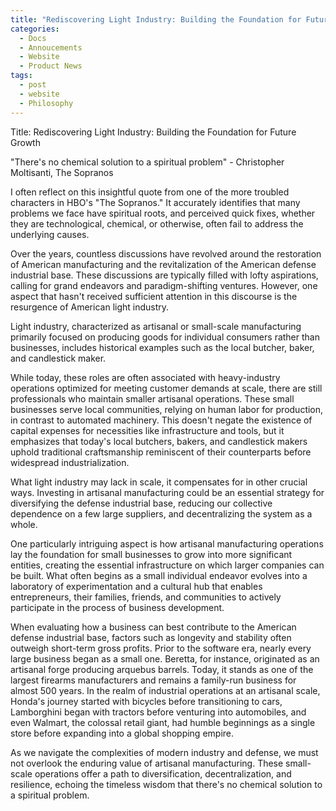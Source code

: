```yaml
---
title: "Rediscovering Light Industry: Building the Foundation for Future Growth"
categories:
  - Docs
  - Annoucements
  - Website
  - Product News
tags:
  - post
  - website
  - Philosophy
---
```


Title: Rediscovering Light Industry: Building the Foundation for Future Growth

"There's no chemical solution to a spiritual problem" - Christopher Moltisanti, The Sopranos

I often reflect on this insightful quote from one of the more troubled characters in HBO's "The Sopranos." It accurately identifies that many problems we face have spiritual roots, and perceived quick fixes, whether they are technological, chemical, or otherwise, often fail to address the underlying causes.

Over the years, countless discussions have revolved around the restoration of American manufacturing and the revitalization of the American defense industrial base. These discussions are typically filled with lofty aspirations, calling for grand endeavors and paradigm-shifting ventures. However, one aspect that hasn't received sufficient attention in this discourse is the resurgence of American light industry.

Light industry, characterized as artisanal or small-scale manufacturing primarily focused on producing goods for individual consumers rather than businesses, includes historical examples such as the local butcher, baker, and candlestick maker.

While today, these roles are often associated with heavy-industry operations optimized for meeting customer demands at scale, there are still professionals who maintain smaller artisanal operations. These small businesses serve local communities, relying on human labor for production, in contrast to automated machinery. This doesn't negate the existence of capital expenses for necessities like infrastructure and tools, but it emphasizes that today's local butchers, bakers, and candlestick makers uphold traditional craftsmanship reminiscent of their counterparts before widespread industrialization.

What light industry may lack in scale, it compensates for in other crucial ways. Investing in artisanal manufacturing could be an essential strategy for diversifying the defense industrial base, reducing our collective dependence on a few large suppliers, and decentralizing the system as a whole.

One particularly intriguing aspect is how artisanal manufacturing operations lay the foundation for small businesses to grow into more significant entities, creating the essential infrastructure on which larger companies can be built. What often begins as a small individual endeavor evolves into a laboratory of experimentation and a cultural hub that enables entrepreneurs, their families, friends, and communities to actively participate in the process of business development.

When evaluating how a business can best contribute to the American defense industrial base, factors such as longevity and stability often outweigh short-term gross profits. Prior to the software era, nearly every large business began as a small one. Beretta, for instance, originated as an artisanal forge producing arquebus barrels. Today, it stands as one of the largest firearms manufacturers and remains a family-run business for almost 500 years. In the realm of industrial operations at an artisanal scale, Honda's journey started with bicycles before transitioning to cars, Lamborghini began with tractors before venturing into automobiles, and even Walmart, the colossal retail giant, had humble beginnings as a single store before expanding into a global shopping empire.

As we navigate the complexities of modern industry and defense, we must not overlook the enduring value of artisanal manufacturing. These small-scale operations offer a path to diversification, decentralization, and resilience, echoing the timeless wisdom that there's no chemical solution to a spiritual problem.
